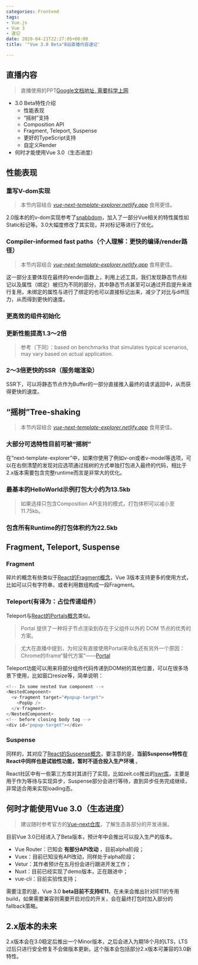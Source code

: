 ```yaml
---
categories: Frontend
tags:
- Vue.js
- Vue 3
- 速记
date: 2020-04-21T22:27:05+08:00
title: '"Vue 3.0 Beta"B站直播内容速记'

---
```

## 直播内容

> 直播使用的PPT[Google文档地址, 需要科学上网](https://docs.google.com/presentation/d/1LHp-8hEtXEMSE1fd6YLAhYmtndQelQKbWlGggZKe4y8/edit#slide=id.g31e95ee831_0_92)

- 3.0 Beta特性介绍
	- 性能表现
    - “摇树”支持
    - Composition API
    - Fragment, Teleport, Suspense
    - 更好的TypeScript支持
    - 自定义Render
- 何时才能使用Vue 3.0（生态进度）
    
## 性能表现

### 重写V-dom实现

> 本节内容结合 [_vue-next-template-explorer.netlify.app_](https://vue-next-template-explorer.netlify.app/) 食用更佳。

2.0版本的的v-dom实现参考了[snabbdom](https://github.com/snabbdom/snabbdom)，加入了一部分Vue相关的特性属性如Static标记等。3.0大幅度修改了其实现，并对标记等进行了优化。

### Compiler-informed fast paths（个人理解：更快的编译/render路径）

> 本节内容结合 [_vue-next-template-explorer.netlify.app_](https://vue-next-template-explorer.netlify.app/) 食用更佳。

这一部分主要体现在最终的render函数上，利用上述工具，我们发现静态节点标记以及属性（绑定）被归为不同的部分，其中静态节点甚至可以通过开启提升来进行复用，未绑定的属性与进行了绑定的也可以直接标记出来，减少了对比与diff压力，从而得到更快的速度。

### 更高效的组件初始化

### 更新性能提高1.3～2倍

> 参考（下同）：based on benchmarks that simulates typical scenarios, may vary based on actual application.

### 2～3倍更快的SSR（服务端渲染）

SSR下，可以将静态节点作为Buffer的一部分直接推入最终的请求返回中，从而获得更快的速度。

## “摇树”Tree-shaking

> 本节内容结合 [_vue-next-template-explorer.netlify.app_](https://vue-next-template-explorer.netlify.app/) 食用更佳。

### 大部分可选特性目前可被“摇树”

在“next-template-explorer”中，如果你使用了例如v-on或者v-model等选项，可以在右侧清楚的发现对应选项通过摇树的方式单独打包进入最终的代码，相比于2.x版本需要包含完整runtime而言是非常大的优化。

### 最基本的HelloWorld示例打包大小约为13.5kb

> 如果选择只包含Composition API支持的模式，打包体积可以减小至11.75kb。

### 包含所有Runtime的打包体积约为22.5kb

## Fragment, Teleport, Suspense

### Fragment

碎片的概念有些类似于[React的Fragment概念](https://zh-hans.reactjs.org/docs/fragments.html)，Vue 3版本支持更多的使用方式，比如可以只有字符串，或者利用数组构成一段Fragment。

### Teleport(有译为：占位传递组件）

Teleport与[React的Portals概念](https://zh-hans.reactjs.org/docs/portals.html)类似。

> Portal 提供了一种将子节点渲染到存在于父组件以外的 DOM 节点的优秀的方案。

> 尤大在直播中提到，为何没有直接使用Portal来命名还有另外一个原因：Chrome的iframe“替代方案”——[Portal](https://www.chromestatus.com/feature/4828882419056640)

Teleport功能可以用来将部分组件代码传递到DOM树的其他位置，可以在很多场景下使用，比如窗口resize等，简单说明：

```javascript
<!-- In some nested Vue component -->
<NestedComponent>
  <v-fragment target="#popup-target">
    <PopUp />
  </v-fragment>
</NestedComponent>
<!-- before closing body tag -->
<div id="popup-target"></div>
```

### Suspense

同样的，其对应了[React的Suspense概念](https://zh-hans.reactjs.org/docs/concurrent-mode-suspense.html)，要注意的是，__当前Suspense特性在React中同样也是试验性功能，暂时不适合投入生产环境__ 。

React社区中有一些第三方库对其进行了实现，比如zeit.co推出的[swr库](https://github.com/zeit/swr)，主要是用于作为等待与实现异步，Suspense部分会进行等待，直到异步任务完成继续，非常适合用来实现loading态。

## 何时才能使用Vue 3.0（生态进度）

> 建议随时参考官方的[Vue-next仓库](https://github.com/vuejs/vue-next)，了解生态各部分的开发进展。

目前Vue 3.0已经进入了Beta版本，预计年中会推出可以投入生产的版本。

- Vue Router：已知会 __有部分API改动__ ，目前alpha阶段；
- Vuex：目前已知没有API改动，同样处于alpha阶段；
- Vetur：其作者预计在五月份会进行跟进开发工作；
- Nuxt：目前已经实现了demo版本，正在跟进中；
- vue-cli：目前实验性支持；

需要注意的是，Vue 3.0 __beta目前不支持IE11__，在未来会推出针对IE11的专用build，如果需要兼容则需要开启对应的开关，会在最终打包时加入部分的fallback策略。

## 2.x版本的未来

2.x版本会在3.0稳定后推出一个Minor版本，之后会进入为期18个月的LTS，LTS过后只进行安全修复不会做版本更新。这个版本会包括部分2.x版本可兼容的3.0新特性。
